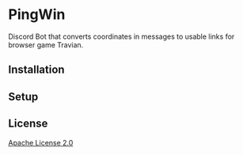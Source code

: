 # PingWin
Discord Bot that converts coordinates in messages to usable links for browser game Travian.

## Installation

## Setup

## License

[Apache License 2.0](/LICENSE)
